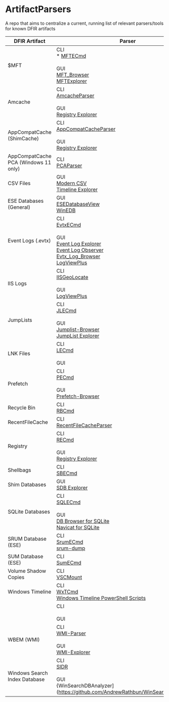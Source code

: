 # ArtifactParsers



A repo that aims to centralize a current, running list of relevant parsers/tools for known DFIR artifacts


| DFIR Artifact                        | Parser                                                                                                                                                                                                                                                                                                                                    |
|--------------------------------------|-------------------------------------------------------------------------------------------------------------------------------------------------------------------------------------------------------------------------------------------------------------------------------------------------------------------------------------------|
| $MFT                                 | CLI<br> * [MFTECmd](https://ericzimmerman.github.io/#!index.md)<br><br>GUI<br>[MFT_Browser](https://github.com/kacos2000/MFT_Browser)<br>[MFTExplorer](https://ericzimmerman.github.io/#!index.md)                                                                                                                                        |
| Amcache                              | CLI<br>[AmcacheParser](https://ericzimmerman.github.io/#!index.md)<br><br>GUI<br>[Registry Explorer](https://ericzimmerman.github.io/#!index.md)                                                                                                                                                                                          |
| AppCompatCache (ShimCache)           | CLI<br>[AppCompatCacheParser](https://ericzimmerman.github.io/#!index.md)<br><br>GUI<br>[Registry Explorer](https://ericzimmerman.github.io/#!index.md)                                                                                                                                                                                   |
| AppCompatCache PCA (Windows 11 only) | CLI<br>[PCAParser](https://github.com/AndrewRathbun/PCAParser)                                                                                                                                                                                                                                                                            |
| CSV Files                            | GUI<br>[Modern CSV](https://www.moderncsv.com/)<br>[Timeline Explorer](https://ericzimmerman.github.io/#!index.md)                                                                                                                                                                                                                        |
| ESE Databases (General)              | GUI<br>[ESEDatabaseView](https://www.nirsoft.net/utils/ese_database_view.html)<br>[WinEDB](https://github.com/kacos2000/WinEDB)                                                                                                                                                                                                           |
| Event Logs (.evtx)                   | CLI<br>[EvtxECmd](https://ericzimmerman.github.io/#!index.md)<br><br>GUI<br>[Event Log Explorer](https://www.eventlogxp.com/)<br>[Event Log Observer](https://lizard-labs.com/event_log_observer.aspx)<br>[Evtx_Log_Browser](https://github.com/kacos2000/Evtx_Log_Browser)<br>[LogViewPlus](https://www.logviewplus.com/log-viewer.html) |
| IIS Logs                             | CLI<br>[IISGeoLocate](https://ericzimmerman.github.io/#!index.md)<br><br>GUI<br>[LogViewPlus](https://www.logviewplus.com/log-viewer.html)                                                                                                                                                                                                |
| JumpLists                            | CLI<br>[JLECmd](https://ericzimmerman.github.io/#!index.md)<br><br>GUI<br>[Jumplist-Browser](https://github.com/kacos2000/Jumplist-Browser)<br>[JumpList Explorer](https://ericzimmerman.github.io/#!index.md)                                                                                                                            |
| LNK Files                            | CLI<br>[LECmd](https://ericzimmerman.github.io/#!index.md)<br><br>GUI                                                                                                                                                                                                                                                                     |
| Prefetch                             | CLI<br>[PECmd](https://ericzimmerman.github.io/#!index.md)<br><br>GUI<br>[Prefetch-Browser](https://github.com/kacos2000/Prefetch-Browser)                                                                                                                                                                                                |
| Recycle Bin                          | CLI<br>[RBCmd](https://ericzimmerman.github.io/#!index.md)                                                                                                                                                                                                                                                                                |
| RecentFileCache                      | CLI<br>[RecentFileCacheParser](https://ericzimmerman.github.io/#!index.md)                                                                                                                                                                                                                                                                |
| Registry                             | CLI<br>[RECmd](https://ericzimmerman.github.io/#!index.md)<br><br>GUI<br>[Registry Explorer](https://ericzimmerman.github.io/#!index.md)                                                                                                                                                                                                  |
| Shellbags                            | CLI<br>[SBECmd](https://ericzimmerman.github.io/#!index.md)                                                                                                                                                                                                                                                                               |
| Shim Databases                       | GUI<br>[SDB Explorer](https://ericzimmerman.github.io/#!index.md)                                                                                                                                                                                                                                                                         |
| SQLite Databases                     | CLI<br>[SQLECmd](https://ericzimmerman.github.io/#!index.md)<br><br>GUI<br>[DB Browser for SQLite](https://sqlitebrowser.org/)<br>[Navicat for SQLite](https://navicat.com/en/products/navicat-for-sqlite)                                                                                                                                |
| SRUM Database (ESE)                  | CLI<br>[SrumECmd](https://ericzimmerman.github.io/#!index.md)<br>[srum-dump](https://github.com/MarkBaggett/srum-dump)                                                                                                                                                                                                                    |
| SUM Database (ESE)                   | CLI<br>[SumECmd](https://ericzimmerman.github.io/#!index.md)                                                                                                                                                                                                                                                                              |
| Volume Shadow Copies                 | CLI<br>[VSCMount](https://ericzimmerman.github.io/#!index.md)                                                                                                                                                                                                                                                                             |
| Windows Timeline                     | CLI<br>[WxTCmd](https://ericzimmerman.github.io/#!index.md)<br>[Windows Timeline PowerShell Scripts](https://github.com/kacos2000/WindowsTimeline)                                                                                                                                                                                        |
|                                      | CLI<br><br>GUI                                                                                                                                                                                                                                                                                                                            |
| WBEM (WMI)                           | CLI<br>[WMI-Parser](https://github.com/AndrewRathbun/WMI-Parser)<br><br>GUI<br>[WMI-Explorer](https://github.com/AndrewRathbun/WMI-Explorer)                                                                                                                                                                                              |
| Windows Search Index Database        | CLI<br>[SIDR](https://github.com/strozfriedberg/sidr)<br><br>GUI<br>{WinSearchDBAnalyzer](https://github.com/AndrewRathbun/WinSearchDBAnalyzer)                                                                                                                                                                                           |
